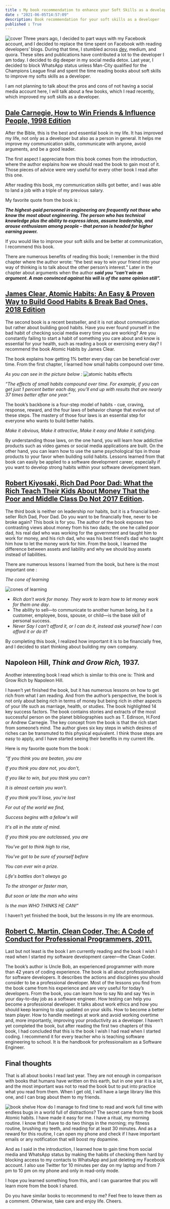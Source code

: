 ```yaml
---
title : My book recommendation to enhance your Soft Skills as a developer
date : "2021-06-05T14:57:09"
description: Book recommendation for your soft skills as a developer
published : True
---
```

![cover](./images/cover.png)
Three years ago, I decided to part ways with my Facebook account, and I decided to replace the time spent on Facebook with reading developers’ blogs. During that time, I stumbled across [dev](https://dev.to/), medium, and quora. These sites and publications have contributed a lot to the developer I am today.  I decided to dig deeper in my social media detox. Last year, I decided to block WhatsApp status unless Man-City qualified for the Champions League final and spent the time reading books about soft skills to improve my softs skills as a developer.

I am not planning to talk about the pros and cons of not having a social media account here, I will talk about a few books, which I read recently, which improved my soft skills as a developer. 



## [Dale Carnegie, How to Win Friends & Influence People, 1998 Edition](https://www.amazon.com/How-Win-Friends-Influence-People/dp/0671027034)

After the Bible, this is the best and essential book in my life. It has improved my life, not only as a developer but also as a person in general. It helps me improve my communication skills, communicate with anyone, avoid arguments, and be a good leader. 

The first aspect I appreciate from this book comes from the introduction, where the author explains how we should read the book to gain most of it. Those pieces of advice were very useful for every other book I read after this one. 

After reading this book, my communication skills got better, and I was able to land a job with a triple of my previous salary. 

My favorite quote from the book is : 

**_The highest-paid personnel in engineering are frequently not those who know the most about engineering. The person who has technical knowledge plus the ability to express ideas, assume leadership, and arouse enthusiasm among people – that person is headed for higher earning power._**

If you would like to improve your soft skills and be better at communication, I recommend this book. 

There are numerous benefits of reading this book; I remember in the third chapter where the author wrote: “the best way to win your friend into your way of thinking is to talk about the other person’s interest.” Later in the chapter about arguments when the author _**said you “can’t win an argument. A man convinced against his will is of the same opinion still”.**_



## [James Clear, Atomic Habits: An Easy & Proven Way to Build Good Habits & Break Bad Ones, 2018 Edition ](https://www.amazon.com/Atomic-Habits-Proven-Build-Break/dp/0735211299)

The second book is a recent bestseller, and it is not about communication but rather about building good habits. Have you ever found yourself in the bad habit of checking social media every time you are working? Are you constantly failing to start a habit of something you care about and know is essential for your health, such as reading a book or exercising every day? I recommend the book Atomic Habits by James Clear.  

The book explains how getting 1% better every day can be beneficial over time.  From the first chapter, I learned how small habits compound over time. 

_As you can see in the picture below :_
![atomic habits effects](./images/atomic_habits_effects.png)

_“The effects of small habits compound over time. For example, if you can get just 1 percent better each day, you’ll end up with results that are nearly 37 times better after one year.”_

The book’s backbone is a four-step model of habits  - cue, craving, response, reward, and the four laws of behavior change that evolve out of these steps. The mastery of those four laws is an essential step for everyone who wants to build better habits. 

_Make it obvious, Make it attractive, Make it easy and Make it satisfying._

By understanding those laws, on the one hand, you will learn how addictive products such as video games or social media applications are built. On the other hand, you can learn how to use the same psychological tips in those products to your favor when building solid habits. Lessons learned from that book can easily be applied to a software development career, especially if you want to develop strong habits within your software development team.



## [Robert Kiyosaki, Rich Dad Poor Dad: What the Rich Teach Their Kids About Money That the Poor and Middle Class Do Not 2017 Edition](https://www.amazon.com/Rich-Dad-Poor-Teach-Middle/dp/1612680194).

The third book is neither on leadership nor habits, but it is a financial best-seller  Rich Dad, Poor Dad.  Do you want to be financially free, never to be broke again? This book is for you. The author of the book exposes two contrasting views about money from his two dads; the one he called poor dad, his real dad who was working for the government and taught him to work for money, and his rich dad, who was his best friend’s dad who taught him how to let the money work for him. From the book, I learned the difference between assets and liability and why we should buy assets instead of liabilities. 

There are numerous lessons I learned from the book, but here is the most important one : 



_The cone of learning_

![cones of learning](./images/cone_of_learnings.png)
    
*   _Rich don’t work for money. They work to learn how to let money work for them one day_.
*   The ability to sell—to communicate to another human being, be it a customer, employee, boss, spouse, or child—is the base skill of personal success.
*   _Never Say I can’t afford it, or I can do it, instead ask yourself how I can afford it or do it_?

By completing this book, I realized how important it is to be financially free, and I decided to start thinking about building my own company. 



## Napoleon Hill, _Think and Grow Rich,_ 1937.

Another interesting book I read which is similar to this one is: Think and  Grow Rich by Napoleon Hill. 

I haven’t yet finished the book, but it has numerous lessons on how to get rich from what I am reading. And from the author’s perspective, the book is not only about being rich in terms of money but being rich in other aspects of your life such as marriage, health, or studies. The book highlighted 14 key success factors. The book contains stories and extracts of the most successful person on the planet bibliographies such as T. Edinson, H.Ford or Andrew Carnegie. The key concept from the book is that the rich start from someone’s mind. The author gives six key steps in which desires of riches can be transmuted to this physical equivalent. I think those steps are easy to apply, and I have started seeing their benefits in my current life. 

Here is my favorite quote from the book : 

_“If you think you are beaten, you are_

_If you think you dare not, you don't,_

_If you like to win, but you think you can't_

_It is almost certain you won't._

_If you think you'll lose, you're lost_

_For out of the world we find,_

_Success begins with a fellow's will_

_It's all in the state of mind._

_If you think you are outclassed, you are_

_You've got to think high to rise,_

_You've got to be sure of yourself before_

_You can ever win a prize._

_Life's battles don't always go_

_To the stronger or faster man,_

_But soon or late the man who wins_

_Is the man WHO THINKS HE CAN!”_

I haven’t yet finished the book, but the lessons in my life are enormous. 



## [Robert C. Martin, Clean Coder, The: A Code of Conduct for Professional Programmers, 2011.](https://www.amazon.com/Clean-Coder-Conduct-Professional-Programmers/dp/0137081073)

Last but not least is the book I am currently reading and the book I wish I read when I started my software development career—the Clean Coder.

The book’s author is Uncle Bob, an experienced programmer with more than 42 years of coding experience. The book is all about professionalism for software developers. It describes the actions and disciplines you should consider to be a professional developer. Most of the lessons you find from the book came from his experience and are very useful for today’s developers. From the book, you can learn how to say No and say Yes in your day-to-day job as a software engineer. How testing can help you become a professional developer. It talks about work ethics and how you should keep learning to stay updated on your skills. How to become a better team player. How to handle meetings at work and avoid working overtime and, more importantly, improving your productivity as a developer. I haven’t yet completed the book, but after reading the first two chapters of this book, I had concluded that this is the book I wish I had read when I started coding. I recommend it for every teacher who is teaching software engineering to school. It is the handbook for professionalism as a Software Engineer. 

## Final thoughts

That is all about books I read last year. They are not enough in comparison with  books that humans have written on this earth, but in one year it is a lot, and the most important was not to read the book but to put into practice what you read from them. When I get old, I will have a large library like this one, and I can brag about them to my friends. 


![book shelve](./images/book_shelf.png)
How do I manage to find time to read and work full time with endless bugs in a world full of distractions? The secret came from the book Atomic habits. I have made it easy for me. I have a ritual, my morning routine. I know that I have to do two things in the morning; my fitness routine, brushing my teeth, and reading for at least 30 minutes. And as a reward for this routine, I can open my phone and check if I have important emails or any notification that will boost my dopamine. 

And as I said in the introduction, I learned how to gain time from social media and WhatsApp status by making the habits of checking them hard by blocking access to my contacts to WhatsApp and just deleting my Facebook account. I also use Twitter for 10 minutes per day on my laptop and from 7 pm to 10 pm on my phone and only in read-only mode.

I hope you learned something from this, and I can guarantee that you will learn more from the book I shared.

Do you have similar books to recommend to me? Feel free to leave them as a  comment. Otherwise, take care and enjoy life. Cheers.

 
